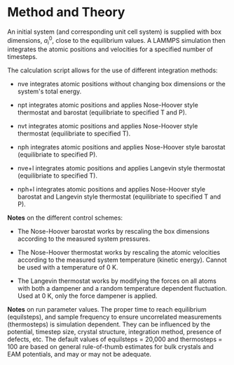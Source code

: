 # Method and Theory

An initial system (and corresponding unit cell system) is supplied with box dimensions, $a_i^0$, close to the equilibrium values. A LAMMPS simulation then integrates the atomic positions and velocities for a specified number of timesteps.

The calculation script allows for the use of different integration methods:

- nve integrates atomic positions without changing box dimensions or the system's total energy.

- npt integrates atomic positions and applies Nose-Hoover style thermostat and barostat (equilibriate to specified T and P).

- nvt integrates atomic positions and applies Nose-Hoover style thermostat (equilibriate to specified T).

- nph integrates atomic positions and applies Nose-Hoover style barostat (equilibriate to specified P).

- nve+l integrates atomic positions and applies Langevin style thermostat (equilibriate to specified T).

- nph+l integrates atomic positions and applies Nose-Hoover style barostat and Langevin style thermostat (equilibriate to specified T and P).

__Notes__ on the different control schemes:

- The Nose-Hoover barostat works by rescaling the box dimensions according to the measured system pressures.

- The Nose-Hoover thermostat works by rescaling the atomic velocities according to the measured system temperature (kinetic energy). Cannot be used with a temperature of 0 K.

- The Langevin thermostat works by modifying the forces on all atoms with both a dampener and a random temperature dependent fluctuation. Used at 0 K, only the force dampener is applied.

__Notes__ on run parameter values. The proper time to reach equilibrium (equilsteps), and sample frequency to ensure uncorrelated measurements (thermosteps) is simulation dependent. They can be influenced by the potential, timestep size, crystal structure, integration method, presence of defects, etc. The default values of equilsteps = 20,000 and thermosteps = 100 are based on general rule-of-thumb estimates for bulk crystals and EAM potentials, and may or may not be adequate.  